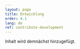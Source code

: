 ```yaml
---
layout: page
title: Entwicklung
order: 4.1
lang: de
ref: contribute-development
---
```


Inhalt wird demnächst hinzugefügt.
